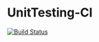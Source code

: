 # UnitTesting-CI
[![Build Status](https://travis-ci.org/dmcfaddengalway/UnitTesting-CI.svg?branch=master)](https://travis-ci.org/dmcfaddengalway/UnitTesting-CI)